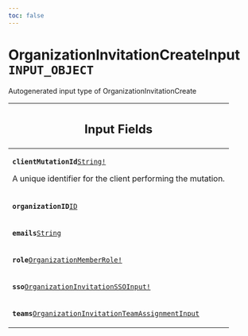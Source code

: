 ```yaml
---
toc: false
---
```

<!--
  _____   ____    _   _  ____ _______   ______ _____ _____ _______
  |  __  / __   |  | |/ __ __   __| |  ____|  __ _   _|__   __|
  | |  | | |  | | |  | | |  | | | |    | |__  | |  | || |    | |
  | |  | | |  | | | . ` | |  | | | |    |  __| | |  | || |    | |
  | |__| | |__| | | |  | |__| | | |    | |____| |__| || |_   | |
  |_____/ ____/  |_| _|____/  |_|    |______|_____/_____|  |_|
  This file is auto-generated by script/generate_graphql_api_content.sh,
  please build the schema.json by running `rails api:graph:export`
  with https://github.com/buildkite/buildkite/,
  replace the content in data/graphql_data_schema.json
  and run the generation script `./scripts/generate-graphql-api-content.sh`.
-->
<!-- vale off -->
<h1 class="has-pills" data-algolia-exclude>
  OrganizationInvitationCreateInput
  <span class="pill pill--input_object pill--normal-case pill--large"><code>INPUT_OBJECT</code></span>
</h1>
<!-- vale on -->


<p>Autogenerated input type of OrganizationInvitationCreate</p>




<table class="responsive-table responsive-table--single-column-rows">
  <thead>
    <th>
      <h2 data-algolia-exclude>Input Fields</h2>
    </th>
  </thead>
  <tbody>
    <tr><td><p><strong><code>clientMutationId</code></strong><a href="/docs/apis/graphql/schemas/scalar/string" class="pill pill--scalar pill--normal-case pill--medium" title="Go to SCALAR String"><code>String!</code></a></p><p>A unique identifier for the client performing the mutation.</p></td></tr><tr><td><p><strong><code>organizationID</code></strong><a href="/docs/apis/graphql/schemas/scalar/id" class="pill pill--scalar pill--normal-case pill--medium" title="Go to SCALAR ID"><code>ID</code></a></p></td></tr><tr><td><p><strong><code>emails</code></strong><a href="/docs/apis/graphql/schemas/scalar/string" class="pill pill--scalar pill--normal-case pill--medium" title="Go to SCALAR String"><code>String</code></a></p></td></tr><tr><td><p><strong><code>role</code></strong><a href="/docs/apis/graphql/schemas/enum/organizationmemberrole" class="pill pill--enum pill--normal-case pill--medium" title="Go to ENUM OrganizationMemberRole"><code>OrganizationMemberRole!</code></a></p></td></tr><tr><td><p><strong><code>sso</code></strong><a href="/docs/apis/graphql/schemas/input_object/organizationinvitationssoinput" class="pill pill--input_object pill--normal-case pill--medium" title="Go to INPUT_OBJECT OrganizationInvitationSSOInput"><code>OrganizationInvitationSSOInput!</code></a></p></td></tr><tr><td><p><strong><code>teams</code></strong><a href="/docs/apis/graphql/schemas/input_object/organizationinvitationteamassignmentinput" class="pill pill--input_object pill--normal-case pill--medium" title="Go to INPUT_OBJECT OrganizationInvitationTeamAssignmentInput"><code>OrganizationInvitationTeamAssignmentInput</code></a></p></td></tr>
  </tbody>
</table>
